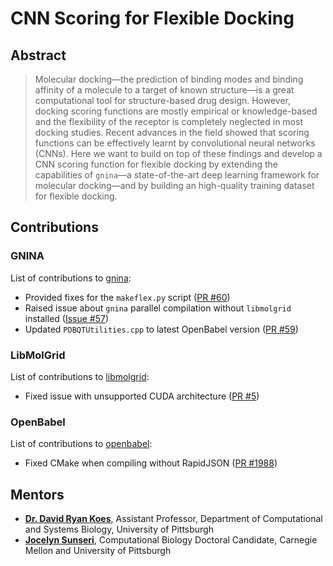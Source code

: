 # CNN Scoring for Flexible Docking

## Abstract

> Molecular docking—the prediction of binding modes and binding affinity of a molecule to a target of known structure—is a great computational tool for structure-based drug design. However, docking scoring functions are mostly empirical or knowledge-based and the flexibility of the receptor is completely neglected in most docking studies. Recent advances in the field showed that scoring functions can be effectively learnt by convolutional neural networks (CNNs). Here we want to build on top of these findings and develop a CNN scoring function for flexible docking by extending the capabilities of `gnina`—a state-of-the-art deep learning framework for molecular docking—and by building an high-quality training dataset for flexible docking.

## Contributions

### GNINA

List of contributions to [gnina](https://github.com/gnina/gnina):

* Provided fixes for the `makeflex.py` script ([PR #60](https://github.com/gnina/gnina/pull/60))
* Raised issue about `gnina` parallel compilation without `libmolgrid` installed ([Issue #57](https://github.com/gnina/gnina/issues/57))
* Updated `PDBQTUtilities.cpp` to latest OpenBabel version ([PR #59](https://github.com/gnina/gnina/pull/59))

### LibMolGrid

List of contributions to [libmolgrid](https://github.com/gnina/gnina):

* Fixed issue with unsupported CUDA architecture ([PR #5](https://github.com/gnina/libmolgrid/pull/5))

### OpenBabel

List of contributions to [openbabel](https://github.com/openbabel/openbabel):

* Fixed CMake when compiling without RapidJSON ([PR #1988](https://github.com/openbabel/openbabel/pull/1988))


## Mentors

* [**Dr. David Ryan Koes**](http://bits.csb.pitt.edu/), Assistant Professor, Department of Computational and Systems Biology, University of Pittsburgh
* [**Jocelyn Sunseri**](http://pitt.edu/~jss97/), Computational Biology Doctoral Candidate, Carnegie Mellon and University of Pittsburgh